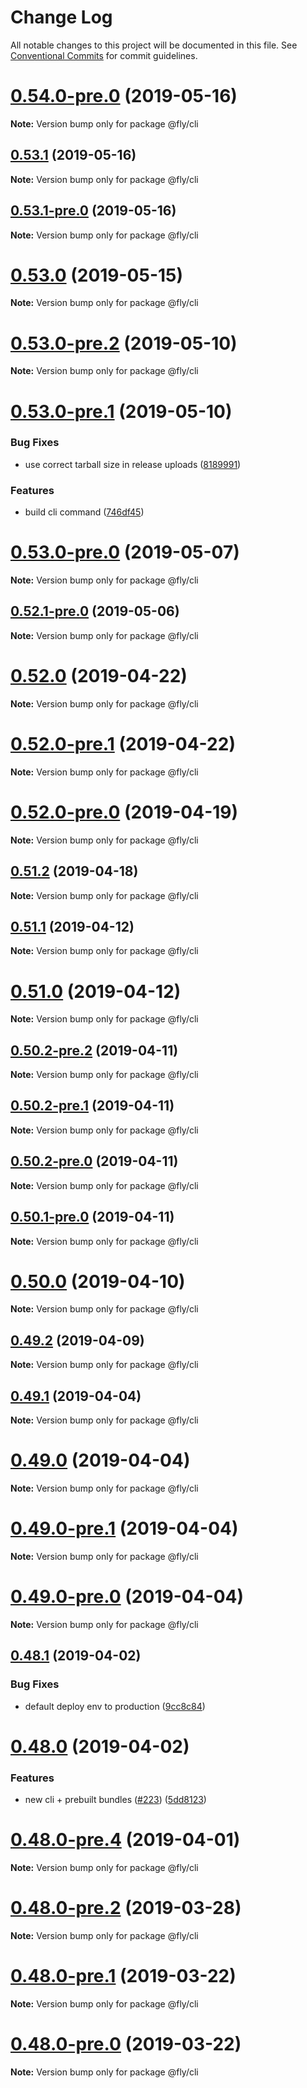 # Change Log

All notable changes to this project will be documented in this file.
See [Conventional Commits](https://conventionalcommits.org) for commit guidelines.

# [0.54.0-pre.0](https://github.com/superfly/fly/compare/v0.53.1...v0.54.0-pre.0) (2019-05-16)

**Note:** Version bump only for package @fly/cli





## [0.53.1](https://github.com/superfly/fly/compare/v0.53.1-pre.0...v0.53.1) (2019-05-16)

**Note:** Version bump only for package @fly/cli





## [0.53.1-pre.0](https://github.com/superfly/fly/compare/v0.53.0...v0.53.1-pre.0) (2019-05-16)

**Note:** Version bump only for package @fly/cli





# [0.53.0](https://github.com/superfly/fly/compare/v0.53.0-pre.2...v0.53.0) (2019-05-15)

**Note:** Version bump only for package @fly/cli





# [0.53.0-pre.2](https://github.com/superfly/fly/compare/v0.53.0-pre.1...v0.53.0-pre.2) (2019-05-10)

**Note:** Version bump only for package @fly/cli





# [0.53.0-pre.1](https://github.com/superfly/fly/compare/v0.52.1-pre.0...v0.53.0-pre.1) (2019-05-10)


### Bug Fixes

* use correct tarball size in release uploads ([8189991](https://github.com/superfly/fly/commit/8189991))


### Features

* build cli command ([746df45](https://github.com/superfly/fly/commit/746df45))





# [0.53.0-pre.0](https://github.com/superfly/fly/compare/v0.52.1-pre.0...v0.53.0-pre.0) (2019-05-07)

**Note:** Version bump only for package @fly/cli





## [0.52.1-pre.0](https://github.com/superfly/fly/compare/v0.52.0...v0.52.1-pre.0) (2019-05-06)

**Note:** Version bump only for package @fly/cli





# [0.52.0](https://github.com/superfly/fly/compare/v0.52.0-pre.1...v0.52.0) (2019-04-22)

**Note:** Version bump only for package @fly/cli





# [0.52.0-pre.1](https://github.com/superfly/fly/compare/v0.52.0-pre.0...v0.52.0-pre.1) (2019-04-22)

**Note:** Version bump only for package @fly/cli





# [0.52.0-pre.0](https://github.com/superfly/fly/compare/v0.51.2...v0.52.0-pre.0) (2019-04-19)

**Note:** Version bump only for package @fly/cli





## [0.51.2](https://github.com/superfly/fly/compare/v0.51.1...v0.51.2) (2019-04-18)

**Note:** Version bump only for package @fly/cli





## [0.51.1](https://github.com/superfly/fly/compare/v0.51.0...v0.51.1) (2019-04-12)

**Note:** Version bump only for package @fly/cli





# [0.51.0](https://github.com/superfly/fly/compare/v0.50.2-pre.2...v0.51.0) (2019-04-12)

**Note:** Version bump only for package @fly/cli





## [0.50.2-pre.2](https://github.com/superfly/fly/compare/v0.50.2-pre.1...v0.50.2-pre.2) (2019-04-11)

**Note:** Version bump only for package @fly/cli





## [0.50.2-pre.1](https://github.com/superfly/fly/compare/v0.50.2-pre.0...v0.50.2-pre.1) (2019-04-11)

**Note:** Version bump only for package @fly/cli





## [0.50.2-pre.0](https://github.com/superfly/fly/compare/v0.50.1-pre.0...v0.50.2-pre.0) (2019-04-11)

**Note:** Version bump only for package @fly/cli





## [0.50.1-pre.0](https://github.com/superfly/fly/compare/v0.50.0...v0.50.1-pre.0) (2019-04-11)

**Note:** Version bump only for package @fly/cli





# [0.50.0](https://github.com/superfly/fly/compare/v0.49.2...v0.50.0) (2019-04-10)

**Note:** Version bump only for package @fly/cli





## [0.49.2](https://github.com/superfly/fly/compare/v0.49.1...v0.49.2) (2019-04-09)

**Note:** Version bump only for package @fly/cli





## [0.49.1](https://github.com/superfly/fly/compare/v0.49.0...v0.49.1) (2019-04-04)

**Note:** Version bump only for package @fly/cli





# [0.49.0](https://github.com/superfly/fly/compare/v0.49.0-pre.1...v0.49.0) (2019-04-04)

**Note:** Version bump only for package @fly/cli





# [0.49.0-pre.1](https://github.com/superfly/fly/compare/v0.49.0-pre.0...v0.49.0-pre.1) (2019-04-04)

**Note:** Version bump only for package @fly/cli





# [0.49.0-pre.0](https://github.com/superfly/fly/compare/v0.48.2...v0.49.0-pre.0) (2019-04-04)

**Note:** Version bump only for package @fly/cli





## [0.48.1](https://github.com/superfly/fly/compare/v0.48.0...v0.48.1) (2019-04-02)


### Bug Fixes

* default deploy env to production ([9cc8c84](https://github.com/superfly/fly/commit/9cc8c84))





# [0.48.0](https://github.com/superfly/fly/compare/v0.47.1...v0.48.0) (2019-04-02)


### Features

* new cli + prebuilt bundles ([#223](https://github.com/superfly/fly/issues/223)) ([5dd8123](https://github.com/superfly/fly/commit/5dd8123))





# [0.48.0-pre.4](https://github.com/superfly/fly/compare/v0.48.0-pre.2...v0.48.0-pre.4) (2019-04-01)

**Note:** Version bump only for package @fly/cli





# [0.48.0-pre.2](https://github.com/superfly/fly/compare/v0.48.0-pre.1...v0.48.0-pre.2) (2019-03-28)

**Note:** Version bump only for package @fly/cli





# [0.48.0-pre.1](https://github.com/superfly/fly/compare/v0.48.0-pre.0...v0.48.0-pre.1) (2019-03-22)

**Note:** Version bump only for package @fly/cli





# [0.48.0-pre.0](https://github.com/superfly/fly/compare/v0.47.1...v0.48.0-pre.0) (2019-03-22)

**Note:** Version bump only for package @fly/cli
